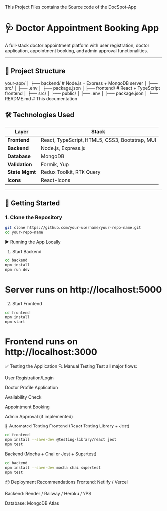 This Project Files contains the Source code of the DocSpot-App
# 🩺 Doctor Appointment Booking App

A full-stack doctor appointment platform with user registration, doctor application, appointment booking, and admin approval functionalities.

---

## 📁 Project Structure

your-app/
│
├── backend/ # Node.js + Express + MongoDB server
│ ├── src/
│ ├── .env
│ ├── package.json
│
├── frontend/ # React + TypeScript frontend
│ ├── src/
│ ├── public/
│ ├── .env
│ ├── package.json
│
└── README.md # This documentation

## 🛠 Technologies Used

| Layer        | Stack                                                |
|--------------|------------------------------------------------------|
| **Frontend** | React, TypeScript, HTML5, CSS3, Bootstrap, MUI       |
| **Backend**  | Node.js, Express.js                                  |
| **Database** | MongoDB                                              |
| **Validation** | Formik, Yup                                        |
| **State Mgmt** | Redux Toolkit, RTK Query                           |
| **Icons**    | React-Icons                                          |

---

## 🚀 Getting Started

### 1. Clone the Repository

```bash
git clone https://github.com/your-username/your-repo-name.git
cd your-repo-name
```
▶️ Running the App Locally
1. Start Backend
```bash
cd backend
npm install
npm run dev
```
# Server runs on http://localhost:5000
2. Start Frontend
```bash
cd frontend
npm install
npm start
```
# Frontend runs on http://localhost:3000
✅ Testing the Application
🔍 Manual Testing
Test all major flows:

User Registration/Login

Doctor Profile Application

Availability Check

Appointment Booking

Admin Approval (if implemented)

🧪 Automated Testing
Frontend (React Testing Library + Jest)
```bash
cd frontend
npm install --save-dev @testing-library/react jest
npm test
```
Backend (Mocha + Chai or Jest + Supertest)
```bash
cd backend
npm install --save-dev mocha chai supertest
npm test
```
📦 Deployment Recommendations
Frontend: Netlify / Vercel

Backend: Render / Railway / Heroku / VPS

Database: MongoDB Atlas
